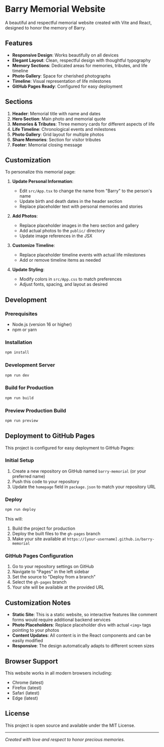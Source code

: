 # Barry Memorial Website

A beautiful and respectful memorial website created with Vite and React, designed to honor the memory of Barry.

## Features

- **Responsive Design**: Works beautifully on all devices
- **Elegant Layout**: Clean, respectful design with thoughtful typography
- **Memory Sections**: Dedicated areas for memories, tributes, and life timeline
- **Photo Gallery**: Space for cherished photographs
- **Timeline**: Visual representation of life milestones
- **GitHub Pages Ready**: Configured for easy deployment

## Sections

1. **Header**: Memorial title with name and dates
2. **Hero Section**: Main photo and memorial quote
3. **Memories & Tributes**: Three memory cards for different aspects of life
4. **Life Timeline**: Chronological events and milestones
5. **Photo Gallery**: Grid layout for multiple photos
6. **Share Memories**: Section for visitor tributes
7. **Footer**: Memorial closing message

## Customization

To personalize this memorial page:

1. **Update Personal Information**:
   - Edit `src/App.tsx` to change the name from "Barry" to the person's name
   - Update birth and death dates in the header section
   - Replace placeholder text with personal memories and stories

2. **Add Photos**:
   - Replace placeholder images in the hero section and gallery
   - Add actual photos to the `public/` directory
   - Update image references in the JSX

3. **Customize Timeline**:
   - Replace placeholder timeline events with actual life milestones
   - Add or remove timeline items as needed

4. **Update Styling**:
   - Modify colors in `src/App.css` to match preferences
   - Adjust fonts, spacing, and layout as desired

## Development

### Prerequisites
- Node.js (version 16 or higher)
- npm or yarn

### Installation
```bash
npm install
```

### Development Server
```bash
npm run dev
```

### Build for Production
```bash
npm run build
```

### Preview Production Build
```bash
npm run preview
```

## Deployment to GitHub Pages

This project is configured for easy deployment to GitHub Pages:

### Initial Setup
1. Create a new repository on GitHub named `barry-memorial` (or your preferred name)
2. Push this code to your repository
3. Update the `homepage` field in `package.json` to match your repository URL

### Deploy
```bash
npm run deploy
```

This will:
1. Build the project for production
2. Deploy the built files to the `gh-pages` branch
3. Make your site available at `https://[your-username].github.io/barry-memorial`

### GitHub Pages Configuration
1. Go to your repository settings on GitHub
2. Navigate to "Pages" in the left sidebar
3. Set the source to "Deploy from a branch"
4. Select the `gh-pages` branch
5. Your site will be available at the provided URL

## Customization Notes

- **Static Site**: This is a static website, so interactive features like comment forms would require additional backend services
- **Photo Placeholders**: Replace placeholder divs with actual `<img>` tags pointing to your photos
- **Content Updates**: All content is in the React components and can be easily modified
- **Responsive**: The design automatically adapts to different screen sizes

## Browser Support

This website works in all modern browsers including:
- Chrome (latest)
- Firefox (latest)
- Safari (latest)
- Edge (latest)

## License

This project is open source and available under the MIT License.

---

*Created with love and respect to honor precious memories.*